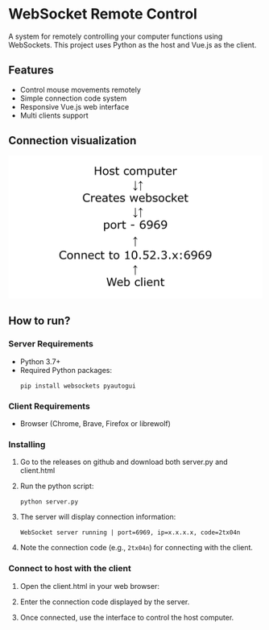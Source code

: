 # WebSocket Remote Control

A system for remotely controlling your computer functions using WebSockets. This project uses Python as the host and Vue.js as the client.

## Features

- Control mouse movements remotely
- Simple connection code system
- Responsive Vue.js web interface
- Multi clients support

## Connection visualization

![logic](./assets/images/logic.jpg)

## How to run?

### Server Requirements

- Python 3.7+
- Required Python packages:
  ```
  pip install websockets pyautogui
  ```

### Client Requirements

- Browser (Chrome, Brave, Firefox or librewolf)

### Installing

1. Go to the releases on github and download both server.py and client.html
2. Run the python script:

   ```
   python server.py
   ```

3. The server will display connection information:

   ```
   WebSocket server running | port=6969, ip=x.x.x.x, code=2tx04n
   ```

4. Note the connection code (e.g., `2tx04n`) for connecting with the client.

### Connect to host with the client

1. Open the client.html in your web browser:

2. Enter the connection code displayed by the server.

3. Once connected, use the interface to control the host computer.
